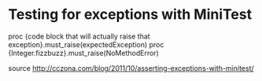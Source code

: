
# Testing for exceptions with MiniTest

   proc {code block that will actually raise that exception}.must_raise(expectedException)
   proc {Integer.fizzbuzz}.must_raise(NoMethodError)
   
source http://cczona.com/blog/2011/10/asserting-exceptions-with-minitest/
